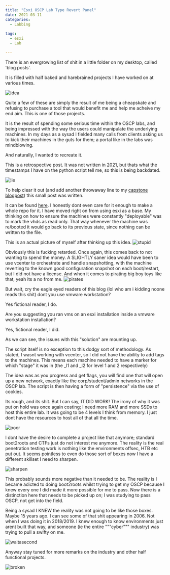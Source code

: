 ```yaml
---
title: "Esxi OSCP Lab Type Revert Panel"
date: 2021-03-11
categories:
  - Labbing
  
tags:
  - esxi
  - Lab

---
```


There is an evergrowing list of shit in a little folder on my desktop, called 'blog posts'.

It is filled with half baked and harebrained projects I have worked on at various times.

![idea](/assets/images/esxi/idea.png)

Quite a few of these are simply the result of me being a cheapskate and refusing to purchase a tool that would benefit me and help me acheive my end aim.  This  is one of those projects.

It is the result of spending some serious time within the OSCP labs, and being impressed with the way the users could manipulate the underlying machines. In my days as a sysad I fielded many calls from clients asking us to kick their machines in the guts for them; a  portal like in the labs was mindblowing.

And naturally, I wanted to recreate it. 

This is a retrospective post. It was not written in 2021, but thats what the timestamps I have on  the python script tell me, so this is being backdated.

![lie](/assets/images/esxi/lie.png)

To help clear it out (and add another throwaway line to my [capstone blogpost](https://onecloudemoji.github.io/labbing/vagrant-ad-lab/)) this small post was written.

It can be found [here](https://raw.githubusercontent.com/onecloudemoji/onecloudemoji.github.io/master/assets/images/esxi/lab_reset_sanitised.py). I honestly dont even care for it enough to make a whole repo for it. I have moved right on from using esxi as a base. My thinking on  how to ensure the machines were constantly "deployable" was to mark the vhds as read only. That way whenever the machine was re/booted it would go back to its previous state, since nothing can be  written to the file.

This is an actual picture of myself after thinking up this idea.
![stupid](/assets/images/esxi/stupid.png)

Obviously this is fucking retarded. Once again, this comes back to not wanting to spend the money. A SLIGHTLY saner idea would have been to use vcenter to orchestrate and handle snapshotting, with the machine reverting to the known good configuration snapshot on each boot/restart,  but I did not have a license. And when it comes to pirating big boy toys like that, yeah its a no from me.
![pirates](/assets/images/esxi/pirates.png)

But wait, cry the eagle eyed readers of this blog (lol who am i kidding noone reads this shit) dont you use vmware workstation?

Yes fictional reader, I do. 

Are you suggesting you ran vms on an esxi installation inside a vmware workstation installation?

Yes, fictional reader, I did.

As we can see, the issues with this "solution" are mounting up.

The script itself is no exception to this dodgy sort of methodology. As stated, I wasnt working with vcenter, so I did not have the ability to add tags to the machines. This means each machine needed to have a marker for which "stage" it was in (the _l1 and _l2  for level 1 and 2 respectively)

The idea was as you progress and get flags, you will find one that will open up a new network, exactly like the corp/student/admin networks in the OSCP lab. The script is then having a form of "persistence" via the use of cookies.

Its rough, and its  shit. But I can say, IT DID WORK! The irony of  why it was put on hold was once again costing; I need more RAM and more SSDs to host this entire lab. It was going to be 4 levels I think from memory. I just dont have the resources to host all of that all the time.

![poor](/assets/images/esxi/poor.png)

I dont have the desire to complete a project like that anymore; standard boot2roots and CTFs just do not interest me anymore. The reality is the real penetration testing work is nothing like the environments offsec, HTB etc put out. It seems pointless to even do those sort of boxes now I have a different skillset I need to sharpen.

 ![sharpen](/assets/images/esxi/sharpen.png)
 
 This probably sounds more negative than it needed to be. The reality is I became adicted to doing boot2roots whilst trying to get my OSCP because I knew every one I did made it more possible for me to pass. Now there is a distinction here that needs to be picked up on; I was studying to pass OSCP, not get into the field. 
 
 Being a sysad I KNEW the reality was not going to be like those boxes. Maybe 15 years ago. I can see some of that shit appearing in 2006. Not when I was doing it in 2018/2019. I knew enough to know environments just arent built that way, and someone (ie the entire """cyber""" industry) was trying to pull a swifty on me. 
 
![waitasecond](/assets/images/esxi/waitasecond.png)

Anyway stay tuned for more remarks on the industry and other half functional projects.

![broken](/assets/images/esxi/broken.png)
